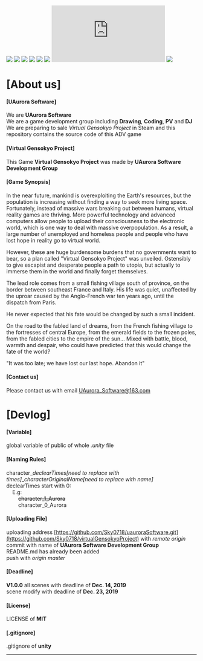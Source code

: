[![](https://img.shields.io/appveyor/ci/gruntjs/grunt)](https://github.com/Sky0718/virtualGensokyoProject/)
[![](https://img.shields.io/bower/l/bootstrap)](https://github.com/Sky0718/virtualGensokyoProject/)
[![](https://img.shields.io/vaadin-directory/rating-count/vaadinvaadin-grid)](https://github.com/Sky0718/virtualGensokyoProject/)
[![](https://img.shields.io/ubuntu/v/ubuntu-wallpapers/bionic)](https://github.com/Sky0718/virtualGensokyoProject/)
[![](https://img.shields.io/nodeping/status/jkiwn052-ntpp-4lbb-8d45-ihew6d9ucoei?down_color=lightgrey&down_message=online&up_color=green&up_message=online)](https://github.com/Sky0718/virtualGensokyoProject/)
[![](https://img.shields.io/cii/level/1)](https://github.com/Sky0718/virtualGensokyoProject/)
[![](https://img.shields.io/gitter/room/nwjs/nw.js)](https://github.com/Sky0718/virtualGensokyoProject/)
[![](https://img.shields.io/npm/v/@cycle/core)](https://github.com/Sky0718/virtualGensokyoProject/)



# [About us] #

#### [UAurora Software] ####
We are **UAurora Software**  
We are a game development group including **Drawing**, **Coding**, **PV** and **DJ**  
We are preparing to sale *Virtual Gensokyo Project* in Steam and this repository contains the source code of this ADV game  

#### [Virtual Gensokyo Project] ####
This Game **Virtual Gensokyo Project** was made by **UAurora Software Development Group**

#### [Game Synopsis] ####
In the near future, mankind is overexploiting the Earth's resources, but the population is increasing without finding a way to seek more living space. Fortunately, instead of massive wars breaking out between humans, virtual reality games are thriving. More powerful technology and advanced computers allow people to upload their consciousness to the electronic world, which is one way to deal with massive overpopulation. As a result, a large number of unemployed and homeless people and people who have lost hope in reality go to virtual world.  
  
However, these are huge burdensome burdens that no governments want to bear, so a plan called "Virtual Gensokyo Project" was unveiled. Ostensibly to give escapist and desperate people a path to utopia, but actually to immerse them in the world and finally forget themselves.  
  
The lead role comes from a small fishing village south of province, on the border between southeast France and Italy. His life was quiet, unaffected by the uproar caused by the Anglo-French war ten years ago, until the dispatch from Paris.  
  
He never expected that his fate would be changed by such a small incident.  
  
On the road to the fabled land of dreams, from the French fishing village to the fortresses of central Europe, from the emerald fields to the frozen poles, from the fabled cities to the empire of the sun... Mixed with battle, blood, warmth and despair, who could have predicted that this would change the fate of the world?  
  
"It was too late; we have lost our last hope. Abandon it"  

#### [Contact us] ####
Please contact us with email [UAurora_Software@163.com](https://mail.163.com/)  



# [Devlog] #
  
#### [Variable] ####
global variable of public of whole *.unity* file  

#### [Naming Rules] ####
character_*declearTimes[need to replace with times]*_*characterOriginalName[need to replace with name]*  
declearTimes start with 0:  
&nbsp; &nbsp; E.g:  
        &nbsp; &nbsp; &nbsp; &nbsp; ~~character_1_Aurora~~   
        &nbsp; &nbsp; &nbsp; &nbsp; character_0_Aurora  

#### [Uploading File] ###
uploading address [https://github.com/Sky0718/uauroraSoftware.git](https://github.com/Sky0718/virtualGensokyoProject) with *remote origin*  
commit with name of **UAurora Software Development Group**  
README.md has already been added  
push with *origin master*  

#### [Deadline] ####
**V1.0.0**
all scenes with deadline of **Dec. 14, 2019**  
scene modify with deadline of **Dec. 23, 2019**  

#### [License] ####
LICENSE of **MIT**  

#### [.gitignore] ####
.gitignore of **unity**  

* * *
